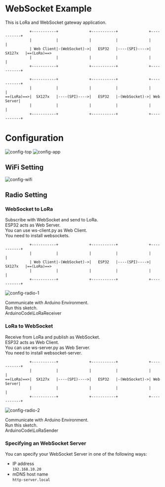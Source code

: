 # WebSocket Example   
This is LoRa and WebSocket gateway application.   
```
           +-----------+              +-----------+              +-----------+
           |           |              |           |              |           |
           | Web Client|-(WebSocket)->|   ESP32   |----(SPI)---->|  SX127x   |==(LoRa)==>
           |           |              |           |              |           |
           +-----------+              +-----------+              +-----------+

           +-----------+              +-----------+              +-----------+
           |           |              |           |              |           |
==(LoRa)==>|  SX127x   |----(SPI)---->|   ESP32   |-(WebSocket)->| Web Server|
           |           |              |           |              |           |
           +-----------+              +-----------+              +-----------+
```



# Configuration
![config-top](https://github.com/user-attachments/assets/ab7b2141-48e6-423d-98d2-7730eb17bc90)
![config-app](https://github.com/user-attachments/assets/8c513633-4144-4fc8-bddb-9f8c346d9980)

## WiFi Setting

![config-wifi](https://github.com/user-attachments/assets/51bf839d-8d2f-41ab-b3a7-dbea09836ce0)

## Radio Setting

### WebSocket to LoRa
Subscribe with WebSocket and send to LoRa.   
ESP32 acts as Web Server.   
You can use ws-client.py as Web Client.   
You need to install websockets.   


```
           +-----------+              +-----------+              +-----------+
           |           |              |           |              |           |
           | Web Client|-(WebSocket)->|   ESP32   |----(SPI)---->|  SX127x   |==(LoRa)==>
           |           |              |           |              |           |
           +-----------+              +-----------+              +-----------+
```

![config-radio-1](https://github.com/user-attachments/assets/636cd326-3ea5-4df6-9cbd-6d84d62d1be1)

Communicate with Arduino Environment.   
Run this sketch.   
ArduinoCode\LoRaReceiver   


### LoRa to WebSocket
Receive from LoRa and publish as WebSocket.   
ESP32 acts as Web Client.   
You can use ws-server.py as Web Server.   
You need to install websocket-server.   

```
           +-----------+              +-----------+              +-----------+
           |           |              |           |              |           |
==(LoRa)==>|  SX127x   |----(SPI)---->|   ESP32   |-(WebSocket)->| Web Server|
           |           |              |           |              |           |
           +-----------+              +-----------+              +-----------+
```

![config-radio-2](https://github.com/user-attachments/assets/088ad4e7-6411-47c7-b110-adfbacede18f)

Communicate with Arduino Environment.   
Run this sketch.   
ArduinoCode\LoRaSender   


### Specifying an WebSocket Server   
You can specify your WebSocket Server in one of the following ways:   
- IP address   
 ```192.168.10.20```   
- mDNS host name   
 ```http-server.local```   



